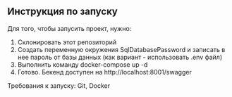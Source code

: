 
## Инструкция по запуску

Для того, чтобы запусить проект, нужно:
1. Склонировать этот репозиторий
2. Создать переменную окружения SqlDatabasePassword и записать в нее пароль от базы данных (как вариант - использовать .env файл)
3. Выполнить команду docker-compose up -d
4. Готово. Бекенд доступен на http://localhost:8001/swagger

Требования к запуску: Git, Docker